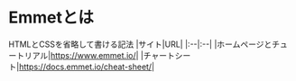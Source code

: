 # Emmetとは  
HTMLとCSSを省略して書ける記法
|サイト|URL|
|:--|:--|
|ホームページとチュートリアル|<https://www.emmet.io/>|
|チャートシート|<https://docs.emmet.io/cheat-sheet/>|